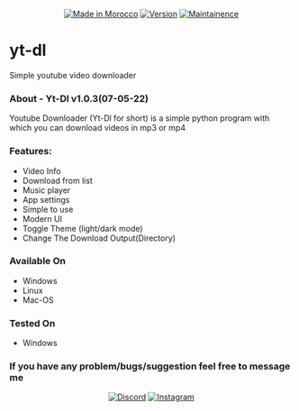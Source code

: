 <p align="center">
<a href="https://youtube.com/swirx"><img title="Made in Morocco" src="https://img.shields.io/badge/Tool-Yt--Dl-green?style=plastic"></a>
<a href="https://youtube.com/swirx"><img title="Version" src="https://img.shields.io/badge/Version-1.0.3-green?style=plastic"></a>
<a href="https://youtube.com/swirx"><img title="Maintainence" src="https://img.shields.io/badge/-Maintained-green?style=plastic"></a>
</p>

# yt-dl

Simple youtube video downloader

### About - Yt-Dl v1.0.3(07-05-22)
Youtube Downloader (Yt-Dl for short) is a simple python program with which you can download videos in mp3 or mp4
### Features:
* Video Info
* Download from list
* Music player
* App settings
* Simple to use
* Modern UI
* Toggle Theme (light/dark mode)
* Change The Download Output(Directory)


### Available On

* Windows
* Linux
* Mac-OS

### Tested On

* Windows


### If you have any problem/bugs/suggestion feel free to message me
<p align="center">
<a href="https://discord.gg/C3ys2Kv"><img title="Discord" src="https://img.shields.io/badge/Discord-blueviolet?style=plastic&logo=discord"></a>
<a href="https://instagram.com/swirx.yt"><img title="Instagram" src="https://img.shields.io/badge/Instagram-ff69b4?style=plastic&logo=instagram"></a>
</p>
